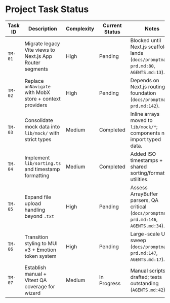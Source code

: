 # Project Task Status

| Task ID | Description | Complexity | Current Status | Notes |
|---------|-------------|------------|----------------|-------|
| `TM-01` | Migrate legacy Vite views to Next.js App Router segments | High | Pending | Blocked until Next.js scaffold lands (`docs/promptmate-prd.md:80`, `AGENTS.md:13`). |
| `TM-02` | Replace `onNavigate` with MobX store + context providers | High | Pending | Depends on Next.js routing foundation (`docs/promptmate-prd.md:142`). |
| `TM-03` | Consolidate mock data into `lib/mock/` with strict types | Medium | Completed | Inline arrays moved to `lib/mock/*`; components now import typed data. |
| `TM-04` | Implement `lib/sorting.ts` and timestamp formatting | Medium | Completed | Added ISO timestamps + shared sorting/formatting utilities. |
| `TM-05` | Expand file upload handling beyond `.txt` | High | Pending | Assess ArrayBuffer parsers, QA critical (`docs/promptmate-prd.md:146`, `AGENTS.md:34`). |
| `TM-06` | Transition styling to MUI v3 + Emotion token system | High | Pending | Large-scale UI sweep (`docs/promptmate-prd.md:147`, `AGENTS.md:17`). |
| `TM-07` | Establish manual + Vitest QA coverage for wizard | Medium | In Progress | Manual scripts drafted; tests outstanding (`AGENTS.md:42`). |
